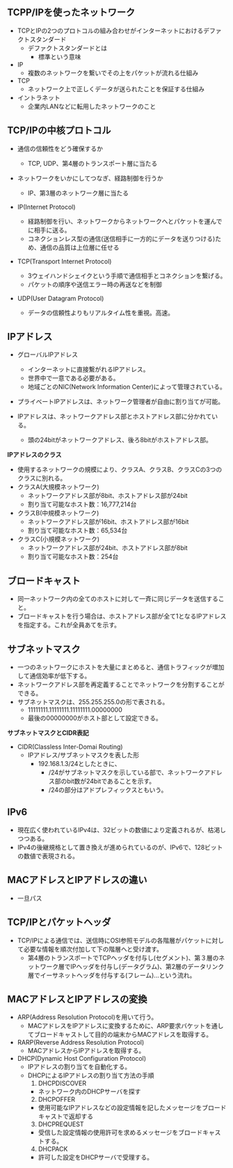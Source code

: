 ## TCPP/IPを使ったネットワーク
- TCPとIPの2つのプロトコルの組み合わせがインターネットにおけるデファクトスタンダード
  - デファクトスタンダードとは
    - 標準という意味
- IP
  - 複数のネットワークを繋いでその上をパケットが流れる仕組み
- TCP
  - ネットワーク上で正しくデータが送られたことを保証する仕組み
- イントラネット
  - 企業内LANなどに転用したネットワークのこと

## TCP/IPの中核プロトコル
- 通信の信頼性をどう確保するか
  - TCP, UDP、第4層のトランスポート層に当たる
- ネットワークをいかにしてつなぎ、経路制御を行うか
  - IP、第3層のネットワーク層に当たる

- IP(Internet Protocol)
  - 経路制御を行い、ネットワークからネットワークへとパケットを運んでに相手に送る。
  - コネクションレス型の通信(送信相手に一方的にデータを送りつける)ため、通信の品質は上位層に任せる
- TCP(Transport Internet Protocol)
  - 3ウェイハンドシェイクという手順で通信相手とコネクションを繋げる。
  - パケットの順序や送信エラー時の再送などを制御
- UDP(User Datagram Protocol)
  - データの信頼性よりもリアルタイム性を重視。高速。

## IPアドレス
- グローバルIPアドレス
  - インターネットに直接繋がれるIPアドレス。
  - 世界中で一意である必要がある。
  - 地域ごとのNIC(Network Information Center)によって管理されている。
- プライベートIPアドレスは、ネットワーク管理者が自由に割り当てが可能。

- IPアドレスは、ネットワークアドレス部とホストアドレス部に分かれている。
  - 頭の24bitがネットワークアドレス、後ろ8bitがホストアドレス部。

**IPアドレスのクラス**
- 使用するネットワークの規模により、クラスA、クラスB、クラスCの3つのクラスに別れる。
- クラスA(大規模ネットワーク)
  - ネットワークアドレス部が8bit、ホストアドレス部が24bit
  - 割り当て可能なホスト数：16,777,214台
- クラスB(中規模ネットワーク)
  - ネットワークアドレス部が16bit、ホストアドレス部が16bit
  - 割り当て可能なホスト数：65,534台
- クラスC(小規模ネットワーク)
  - ネットワークアドレス部が24bit、ホストアドレス部が8bit
  - 割り当て可能なホスト数：254台

## ブロードキャスト
- 同一ネットワーク内の全てのホストに対して一斉に同じデータを送信すること。
- ブロードキャストを行う場合は、ホストアドレス部が全て1となるIPアドレスを指定する。これが全員あてを示す。

## サブネットマスク
- 一つのネットワークにホストを大量にまとめると、通信トラフィックが増加して通信効率が低下する。
- ネットワークアドレス部を再定義することでネットワークを分割することができる。
- サブネットマスクは、255.255.255.0の形で表される。
  - 11111111.11111111.11111111.00000000
  - 最後の00000000がホスト部として設定できる。

**サブネットマスクとCIDR表記**
- CIDR(Classless Inter-Domai Routing)
  - IPアドレス/サブネットマスクを表した形
    - 192.168.1.3/24としたときに、
      - /24がサブネットマスクを示している部で、ネットワークアドレス部のbit数が24bitであることを示す。
      - /24の部分はアドプレフィックスともいう。

## IPv6
- 現在広く使われているIPv4は、32ビットの数値により定義されるが、枯渇しつつある。
- IPv4の後継規格として置き換えが進められているのが、IPv6で、128ビットの数値で表現される。

## MACアドレスとIPアドレスの違い
- 一旦パス

## TCP/IPとパケットヘッダ
- TCP/IPによる通信では、送信時にOSI参照モデルの各階層がパケットに対して必要な情報を順次付加して下の階層へと受け渡す。
  - 第4層のトランスポートでTCPヘッダを付与し(セグメント)、第３層のネットワーク層でIPヘッダを付与し(データグラム)、第2層のデータリンク層でイーサネットヘッダを付与する(フレーム)...という流れ。

## MACアドレスとIPアドレスの変換
- ARP(Address Resolution Protocol)を用いて行う。
  - MACアドレスをIPアドレスに変換するために、ARP要求バケットを通してブロードキャストして目的の端末からMACアドレスを取得する。
- RARP(Reverse Address Resolution Protocol)
  - MACアドレスからIPアドレスを取得する。
- DHCP(Dynamic Host Configuration Protocol)
  - IPアドレスの割り当てを自動化する。
  - DHCPによるIPアドレスの割り当て方法の手順
    1. DHCPDISCOVER
      - ネットワーク内のDHCPサーバを探す
    2. DHCPOFFER
      - 使用可能なIPアドレスなどの設定情報を記したメッセージをブロードキャストで返却する
    3. DHCPREQUEST
      - 受信した設定情報の使用許可を求めるメッセージをブロードキャストする。
    4. DHCPACK
      - 許可した設定をDHCPサーバで受理する。
